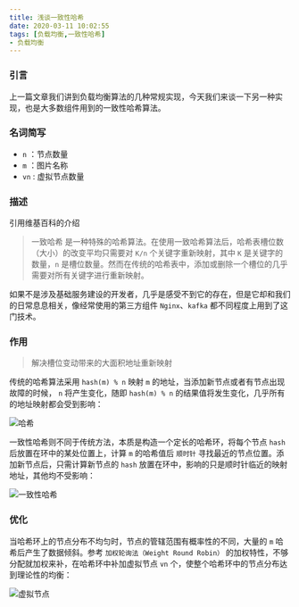```yaml
---
title: 浅谈一致性哈希
date: 2020-03-11 10:02:55
tags: [负载均衡,一致性哈希]
- 负载均衡
---
```


### 引言

上一篇文章我们讲到负载均衡算法的几种常规实现，今天我们来谈一下另一种实现，也是大多数组件用到的一致性哈希算法。

### 名词简写

- `n`  ：节点数量
- `m`  ：图片名称
- `vn` : 虚拟节点数量

### 描述

引用维基百科的介绍

> 一致哈希 是一种特殊的哈希算法。在使用一致哈希算法后，哈希表槽位数（大小）的改变平均只需要对 `K/n` 个关键字重新映射，其中 `K` 是关键字的数量，`n` 是槽位数量。然而在传统的哈希表中，添加或删除一个槽位的几乎需要对所有关键字进行重新映射。

<!-- more -->

如果不是涉及基础服务建设的开发者，几乎是感受不到它的存在，但是它却和我们的日常息息相关，像经常使用的第三方组件 `Nginx`、`kafka` 都不同程度上用到了这门技术。

### 作用

> 解决槽位变动带来的大面积地址重新映射

传统的哈希算法采用 `hash(m) % n` 映射 `m` 的地址，当添加新节点或者有节点出现故障的时候， `n` 将产生变化，随即 `hash(m) % n` 的结果值将发生变化，几乎所有的地址映射都会受到影响：

![哈希](https://raw.githubusercontent.com/rickyes/rickyes.github.io/master/image/20200312232704.jpg)

一致性哈希则不同于传统方法，本质是构造一个定长的哈希环，将每个节点 `hash` 后放置在环中的某处位置上，计算 `m` 的哈希值后 `顺时针` 寻找最近的节点位置。添加新节点后，只需计算新节点的 `hash` 放置在环中，影响的只是顺时针临近的映射地址，其他均不受影响：

![一致性哈希](https://raw.githubusercontent.com/rickyes/rickyes.github.io/master/image/20200312232756.jpg)


### 优化

当哈希环上的节点分布不均匀时，节点的管辖范围有概率性的不同，大量的 `m` 哈希后产生了数据倾斜。参考 `加权轮询法（Weight Round Robin）` 的加权特性，不够分配就加权来补，在哈希环中补加虚拟节点 `vn` 个，使整个哈希环中的节点分布达到理论性的均衡：

![虚拟节点](https://raw.githubusercontent.com/rickyes/rickyes.github.io/master/image/20200312232827.jpg)
